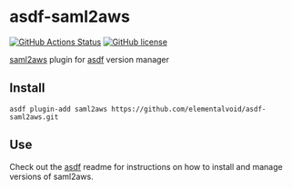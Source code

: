 # asdf-saml2aws

[![GitHub Actions Status](https://github.com/elementalvoid/asdf-saml2aws/workflows/Main%20workflow/badge.svg?branch=master)](https://github.com/elementalvoid/asdf-saml2aws/actions)
[![GitHub license](https://img.shields.io/github/license/elementalvoid/asdf-saml2aws?style=plastic)](https://github.com/elementalvoid/asdf-saml2aws/blob/master/LICENSE)

[saml2aws](https://github.com/Versent/saml2aws) plugin for [asdf](https://github.com/asdf-vm/asdf) version manager

## Install

```
asdf plugin-add saml2aws https://github.com/elementalvoid/asdf-saml2aws.git
```

## Use

Check out the [asdf](https://github.com/asdf-vm/asdf) readme for instructions on how to install and manage versions of saml2aws.
